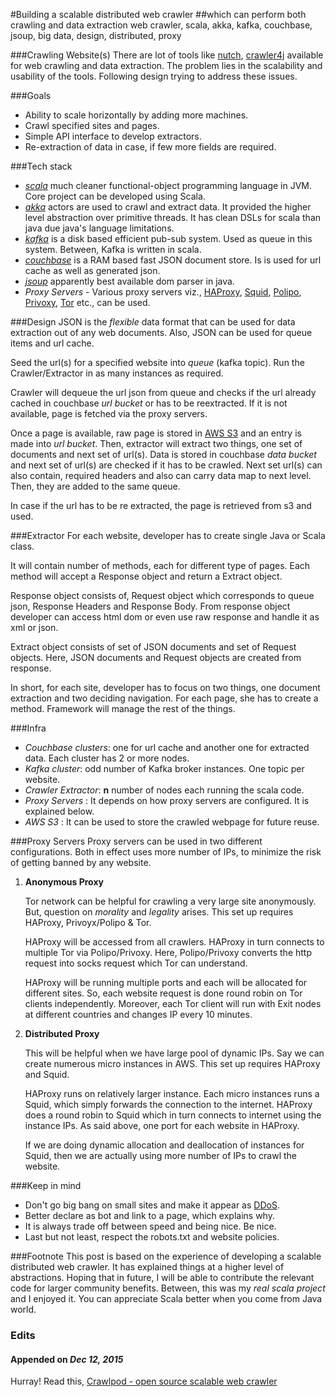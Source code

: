 #Building a scalable distributed web crawler
##which can perform both crawling and data extraction
web crawler, scala, akka, kafka, couchbase, jsoup, big data, design, distributed, proxy

###Crawling Website(s)
There are lot of tools like [nutch](http://nutch.apache.org/), [crawler4j](https://github.com/yasserg/crawler4j) available for web crawling and data extraction. The problem lies in the scalability and usability of the tools. Following design  trying to address these issues.

###Goals
* Ability to scale horizontally by adding more machines.
* Crawl specified sites and pages.
* Simple API interface to develop extractors.
* Re-extraction of data in case, if few more fields are required.

###Tech stack
* *[scala](http://www.scala-lang.org/)* much cleaner functional-object programming language in JVM. Core project can be developed using Scala.
* *[akka](http://akka.io/)* actors are used to crawl and extract data. It provided the higher level abstraction over primitive threads. It has clean DSLs for scala than java due java's language limitations.
* *[kafka](http://kafka.apache.org/)* is a disk based efficient pub-sub system. Used as queue in this system. Between, Kafka is written in scala.
* *[couchbase](http://www.couchbase.com/)* is a RAM based fast JSON document store. Is is used for url cache as well as generated json.
* *[jsoup](http://jsoup.org/)* apparently best available dom parser in java.
* *Proxy Servers* - Various proxy servers viz., [HAProxy](http://www.haproxy.org/), [Squid](http://www.squid-cache.org/), [Polipo](http://www.pps.univ-paris-diderot.fr/~jch/software/polipo/), [Privoxy](http://www.privoxy.org/), [Tor](https://www.torproject.org/) etc., can be used.

###Design
JSON is the *flexible* data format that can be used for data extraction out of any web documents. Also, JSON can be used for queue items and url cache.

Seed the url(s) for a specified website into *queue* (kafka topic).
Run the Crawler/Extractor in as many instances as required.

Crawler will dequeue the url json from queue and checks if the url already cached in couchbase *url bucket* or has to be reextracted. If it is not available, page is fetched via the proxy servers.

Once a page is available, raw page is stored in [AWS S3](http://aws.amazon.com/s3/) and an entry is made into *url bucket*.
Then, extractor will extract two things, one set of documents and next set of url(s).
Data is stored in couchbase *data bucket* and next set of url(s) are checked if it has to be crawled.
Next set url(s) can also contain, required headers and also can carry data map to next level.
Then, they are added to the same queue.

In case if the url has to be re extracted, the page is retrieved from s3 and used.

###Extractor
For each website, developer has to create single Java or Scala class.

It will contain number of methods, each for different type of pages. Each method will accept a Response object and return a Extract object.

Response object consists of, Request object which corresponds to queue json, Response Headers and Response Body. From response object developer can access html dom or even use raw response and handle it as xml or json.

Extract object consists of set of JSON documents and set of Request objects.
Here, JSON documents and Request objects are created from response.

In short, for each site, developer has to focus on two things, one document extraction and two deciding navigation. For each page, she has to create a method. Framework will manage the rest of the things.

###Infra
* *Couchbase clusters*: one for url cache and another one for extracted data. Each cluster has 2 or more nodes.
* *Kafka cluster*: odd number of Kafka broker instances. One topic per website.
* *Crawler Extractor*: **n** number of nodes each running the scala code.
* *Proxy Servers* : It depends on how proxy servers are configured. It is explained below.
* *AWS S3* : It can be used to store the crawled webpage for future reuse.

###Proxy Servers
Proxy servers can be used in two different configurations.
Both in effect uses more number of IPs, to minimize the risk of getting banned by any website.

1. **Anonymous Proxy**

	Tor network can be helpful for crawling a very large site anonymously. But, question on *morality* and *legality* arises.
	This set up requires HAProxy, Privoyx/Polipo & Tor.

	HAProxy will be accessed from all crawlers. HAProxy in turn connects to multiple Tor via Polipo/Privoxy.
	Here, Polipo/Privoxy converts the http request into socks request which Tor can understand.

	HAProxy will be running multiple ports and each will be allocated for different sites.
	So, each website request is done round robin on Tor clients independently.
	Moreover, each Tor client will run with Exit nodes at different countries and changes IP every 10 minutes.

2. **Distributed Proxy**

	This will be helpful when we have large pool of dynamic IPs. Say we can create numerous micro instances in AWS.
	This set up requires HAProxy and Squid.

	HAProxy runs on relatively larger instance. Each micro instances runs a Squid, which simply forwards the connection to the internet.
	HAProxy does a round robin to Squid which in turn connects to internet using the instance IPs.
	As said above, one port for each website in HAProxy.

	If we are doing dynamic allocation and deallocation of instances for Squid, then we are actually using more number of IPs to crawl the website.

###Keep in mind
* Don't go big bang on small sites and make it appear as [DDoS](http://en.wikipedia.org/wiki/Denial-of-service_attack).
* Better declare as bot and link to a page, which explains why.
* It is always trade off between speed and being nice. Be nice.
* Last but not least, respect the robots.txt and website policies.

###Footnote
This post is based on the experience of developing a scalable distributed web crawler.
It has explained things at a higher level of abstractions.
Hoping that in future, I will be able to contribute the relevant code for larger community benefits.
Between, this was my *real scala project* and I enjoyed it. You can appreciate Scala better when you come from Java world.

### Edits
#### Appended on *Dec 12, 2015*
Hurray! Read this, [Crawlpod - open source scalable web crawler](/2015/12/12/crawlpod-open-source-scalable-web-crawler.html)
